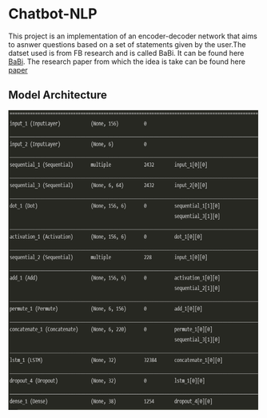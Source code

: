 # Chatbot-NLP
This project is an implementation of an encoder-decoder network that aims to asnwer questions based on a set of statements given by the user.The datset used is from FB research and is called BaBi. It can be found here <a href="https://research.fb.com/downloads/babi/">BaBi</a>. The research paper from which the idea is take can be found here <a href="http://arxiv.org/abs/1502.05698">paper</a>
## Model Architecture
<img src="Architecture.PNG" width=500 height=600>
